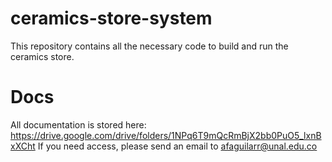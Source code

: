 # ceramics-store-system
This repository contains all the necessary code to build and run the ceramics store.

# Docs
All documentation is stored here: https://drive.google.com/drive/folders/1NPq6T9mQcRmBjX2bb0PuO5_lxnBxXCht
If you need access, please send an email to afaguilarr@unal.edu.co
